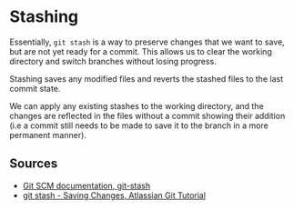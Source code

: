 # Stashing

Essentially, `git stash` is a way to preserve changes that we want to save, but are not yet ready for a commit. This allows us to clear the working directory and switch branches without losing progress.

Stashing saves any modified files and reverts the stashed files to the last commit state.

We can apply any existing stashes to the working directory, and the changes are reflected in the files without a commit showing their addition (i.e a commit still needs to be made to save it to the branch in a more permanent manner).

## Sources

- [Git SCM documentation, git-stash](https://git-scm.com/docs/git-stash)
- [git stash - Saving Changes, Atlassian Git Tutorial](https://www.atlassian.com/git/tutorials/saving-changes/git-stash)
